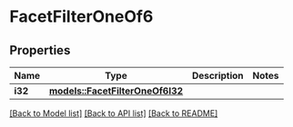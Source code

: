 # FacetFilterOneOf6

## Properties

Name | Type | Description | Notes
------------ | ------------- | ------------- | -------------
**i32** | [**models::FacetFilterOneOf6I32**](FacetFilter_oneOf_6_I32.md) |  | 

[[Back to Model list]](../README.md#documentation-for-models) [[Back to API list]](../README.md#documentation-for-api-endpoints) [[Back to README]](../README.md)



